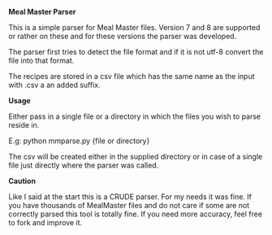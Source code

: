 **Meal Master Parser**

This is a simple parser for Meal Master files.
Version 7 and 8 are supported or rather on these and for these
versions the parser was developed.

The parser first tries to detect the file format and if it is not
utf-8 convert the file into that format.

The recipes are stored in a csv file which has the same name as the input 
with .csv a an added suffix.

**Usage**

Either pass in a single file or a directory in which the files you wish to parse
reside in. 

E.g: python mmparse.py {file or directory}

The csv will be created either in the supplied directory or in case of a single file
just directly where the parser was called.

**Caution**

Like I said at the start this is a CRUDE parser. For my needs it was fine. If you have
thousands of MealMaster files and do not care if some are not correctly parsed this tool is totally fine.
If you need more accuracy, feel free to fork and improve it.